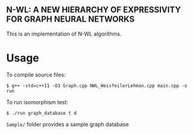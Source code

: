 ## N-WL: A NEW HIERARCHY OF EXPRESSIVITY FOR GRAPH NEURAL NETWORKS
This is an implementation of N-WL algorithms.<br/>

# Usage

To compile source files:

    $ g++ -std=c++11 -O3 Graph.cpp NWL_WeisfeilerLehman.cpp main.cpp -o run

To run isomorphism test:

    $ ./run graph_database t d


`Sample/` folder provides a sample graph database
